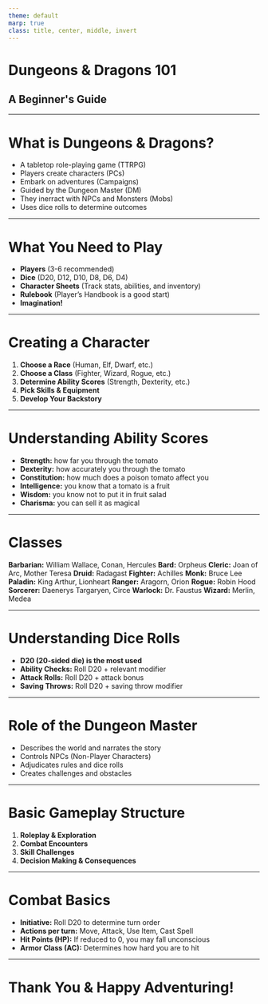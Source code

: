 ```yaml
---
theme: default
marp: true
class: title, center, middle, invert
---
```


# Dungeons & Dragons 101
## A Beginner's Guide

---

# What is Dungeons & Dragons?
- A tabletop role-playing game (TTRPG)
- Players create characters (PCs)
- Embark on adventures (Campaigns)
- Guided by the Dungeon Master (DM)
- They inerract with NPCs and Monsters (Mobs)
- Uses dice rolls to determine outcomes

---

# What You Need to Play
- **Players** (3-6 recommended)
- **Dice** (D20, D12, D10, D8, D6, D4)
- **Character Sheets** (Track stats, abilities, and inventory)
- **Rulebook** (Player’s Handbook is a good start)
- **Imagination!**

---

# Creating a Character
1. **Choose a Race** (Human, Elf, Dwarf, etc.)
2. **Choose a Class** (Fighter, Wizard, Rogue, etc.)
3. **Determine Ability Scores** (Strength, Dexterity, etc.)
4. **Pick Skills & Equipment**
5. **Develop Your Backstory**

---

# Understanding Ability Scores
- **Strength:** how far you through the tomato
- **Dexterity:** how accurately you through the tomato
- **Constitution:** how much does a poison tomato affect you
- **Intelligence:** you know that a tomato is a fruit
- **Wisdom:** you know not to put it in fruit salad
- **Charisma:** you can sell it as magical

---

# Classes
**Barbarian:** William Wallace, Conan, Hercules
**Bard:** Orpheus
**Cleric:**	Joan of Arc, Mother Teresa
**Druid:** Radagast
**Fighter:** Achilles
**Monk:** Bruce Lee
**Paladin:** King Arthur, Lionheart
**Ranger:** Aragorn, Orion 
**Rogue:** Robin Hood
**Sorcerer:** Daenerys Targaryen, Circe
**Warlock:** Dr. Faustus
**Wizard:** Merlin, Medea

---

# Understanding Dice Rolls
- **D20 (20-sided die) is the most used**
- **Ability Checks:** Roll D20 + relevant modifier
- **Attack Rolls:** Roll D20 + attack bonus
- **Saving Throws:** Roll D20 + saving throw modifier

---

# Role of the Dungeon Master
- Describes the world and narrates the story
- Controls NPCs (Non-Player Characters)
- Adjudicates rules and dice rolls
- Creates challenges and obstacles

---

# Basic Gameplay Structure
1. **Roleplay & Exploration**
2. **Combat Encounters**
3. **Skill Challenges**
4. **Decision Making & Consequences**

---

# Combat Basics
- **Initiative:** Roll D20 to determine turn order
- **Actions per turn:** Move, Attack, Use Item, Cast Spell
- **Hit Points (HP):** If reduced to 0, you may fall unconscious
- **Armor Class (AC):** Determines how hard you are to hit

---

# Thank You & Happy Adventuring!
